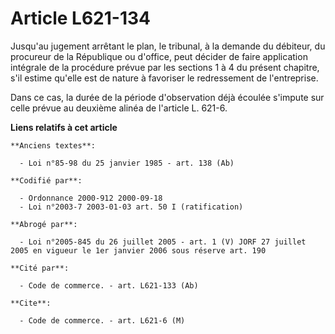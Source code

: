 # Article L621-134

Jusqu'au jugement arrêtant le plan, le tribunal, à la demande du débiteur, du procureur de la République ou d'office, peut
décider de faire application intégrale de la procédure prévue par les sections 1 à 4 du présent chapitre, s'il estime qu'elle
est de nature à favoriser le redressement de l'entreprise.

Dans ce cas, la durée de la période d'observation déjà écoulée s'impute sur celle prévue au deuxième alinéa de l'article L.
621-6.

**Liens relatifs à cet article**

	**Anciens textes**:

	  - Loi n°85-98 du 25 janvier 1985 - art. 138 (Ab)

	**Codifié par**:

	  - Ordonnance 2000-912 2000-09-18
	  - Loi n°2003-7 2003-01-03 art. 50 I (ratification)

	**Abrogé par**:

	  - Loi n°2005-845 du 26 juillet 2005 - art. 1 (V) JORF 27 juillet 2005 en vigueur le 1er janvier 2006 sous réserve art. 190

	**Cité par**:

	  - Code de commerce. - art. L621-133 (Ab)

	**Cite**:

	  - Code de commerce. - art. L621-6 (M)
